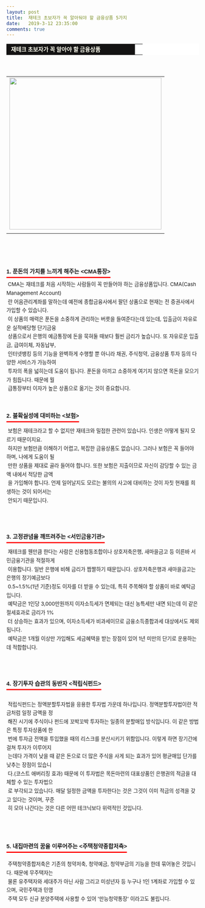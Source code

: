 ```yaml
---
layout: post
title:  재테크 초보자가 꼭 알아둬야 할 금융상품 5가지
date:   2019-3-12 23:35:00
comments: true
---
```



<div><table width="99%" bgcolor="#ffffff" cellspacing="1" cellpadding="2"><tbody><tr><td width="320" bgcolor="#141313" style-="border-bottom:#141313 1px solid; border-left:#141313 1px solid; border-top:#141313 1px solid; &#13;&#10;border-right:#141313 1px solid"><span style="color: rgb(0, 0, 0); font-family: 맑은 고딕, dotum, verdana; font-size: 11pt;"><strong><span syle="font-size:11pt"><font color="#fffff0">&nbsp;재테크 초보자가 꼭 알아야 할 금융상품</font></span></strong></span></td><td style="border-width: 0px 0px 1px; border-style: solid; border-color: rgb(255, 255, 255) rgb(255, 255, 255) rgb(20, 19, 19);"><span style="font-size: 11pt;"><font color="#000000">&nbsp;</font></span></td></tr></tbody></table><div style="line-height: 1.7;"><br><div><div><table width="100%"><tbody><tr><td align="middle"><div class="imageblock center" style="text-align: center; clear: both;"><span data-url="https://t1.daumcdn.net/cfile/tistory/163BDB0F4C4489B85A?download" data-lightbox="lightbox"><img width="397" height="500" style="height: auto; cursor: pointer; max-width: 100%;" alt="" src="https://t1.daumcdn.net/cfile/tistory/163BDB0F4C4489B85A" filename="alancleaver 사본.jpg" filemime="image/jpeg"></span></div></td></tr><tr><td align="middle">

 

 </td></tr></tbody></table></div><br><br><br><h3 style="font: bold 11pt/normal 맑은 고딕, Dotum, Sans-serif; margin: 0px; padding: 0px 0px 5px; border-bottom-color: rgb(255, 0, 0); border-bottom-width: 3px; border-bottom-style: solid; float: left; font-size-adjust: none; font-stretch: normal;">1. 푼돈의 가치를 느끼게 해주는 &lt;CMA통장&gt;</h3></div></div><br><br></div><div style="line-height: 1.7;"><span style="font-size: 10pt;">&nbsp;CMA는 재테크를 처음 시작하는 사람들이 꼭 만들어야 하는 금융상품입니다. CMA(Cash Management Account)<br> &nbsp;란 </span><span style="font-size: 10pt;">어음관리계좌를 말하는데 예전에 종합금융사에서 팔던 상품으로 현재는 전 증권사에서 가입할 수 </span><span style="font-size: 10pt;">있습니다. <br> &nbsp;이 상품의 매력은 푼돈을 소중하게 관리하는 버릇을 들여준다는데 있는데, 입출금</span><span style="font-size: 10pt;">이 자유로운 실적배당형 단기금융<br>&nbsp;상품으로서 은행의 예금통장에 돈을 묵혀둘 때보다 훨씬 금리가 </span><span style="font-size: 10pt;">높습니다. 또 자유로운 입출금, 급여이체, 자동납부, <br> &nbsp;인터넷뱅킹 등의 기능을 완벽하게 수행할 </span><span style="font-size: 10pt;">뿐 아니라 채권, 주식청약, 금융상품 투자 등의 다양한 서비스가 가능하여 <br>&nbsp;투자의 폭을 넓히는데 </span><span style="font-size: 10pt;">도움이 됩니다. 푼돈을 아끼고 소중하게 여기지 않으면 목돈을 모으기가 힘듭니다. 때문에 월<br>&nbsp;급</span><span style="font-size: 10pt;">통장부터 이자가 높은 상품으로 옮기는 것이 중요합니다.</span><br></div><div style="line-height: 1.7;"><br><br></div><div style="line-height: 1.7;"><h3 style="font: bold 11pt/normal 맑은 고딕, Dotum, Sans-serif; margin: 0px; padding: 0px 0px 5px; border-bottom-color: rgb(255, 0, 0); border-bottom-width: 3px; border-bottom-style: solid; float: left; font-size-adjust: none; font-stretch: normal;">2. 불확실성에 대비하는 &lt;보험&gt;</h3><br></div><div><br></div><div style="line-height: 1.7;"><span style="font-size: 10pt;">&nbsp;보험은 재테크라고 할 수 없지만 재테크와 밀접한 관련이 있습니다. 인생은 어떻게 될지 모르기 때</span><span style="font-size: 10pt;">문이지요. <br> &nbsp;하지만 보험만큼 이해하기 어렵고, 복잡한 금융상품도 없습니다. 그러나 보험은 꼭 들어</span><span style="font-size: 10pt;">야 하며, 나에게 도움이 될<br>&nbsp;만한 상품을 제대로 골라 들어야 합니다. 또한 보험은 지출이므로 자신이 </span><span style="font-size: 10pt;">감당할 수 있는 금액 내에서 적당한 금액<br>&nbsp;을 가입해야 합니다. 언제 일어날지도 모르는 불의의 사고</span><span style="font-size: 10pt;">에 대비하는 것이 자칫 현재를 희생하는 것이 되어서는 <br>&nbsp;안되기 때문입니다.</span><br></div><div style="line-height: 1.7;"><br></div><div style="line-height: 1.7;"><br><br><h3 style="font: bold 11pt/normal 맑은 고딕, Dotum, Sans-serif; margin: 0px; padding: 0px 0px 5px; border-bottom-color: rgb(255, 0, 0); border-bottom-width: 3px; border-bottom-style: solid; float: left; font-size-adjust: none; font-stretch: normal;">3. 고정관념을 깨뜨려주는 &lt;서민금융기관&gt;</h3><br></div><div><br></div><div style="line-height: 1.7;"><span style="font-size: 10pt;">&nbsp;재테크를 웬만큼 한다는 사람은 신용협동조합이나 상호저축은행, 새마을금고 등 이른바 서민금융기</span><span style="font-size: 10pt;">관을 적절하게 <br>&nbsp;이용합니다. 일반 은행에 비해 금리가 짭짤하기 때문입니다. 상호저축은행과 새마을</span><span style="font-size: 10pt;">금고는 은행의 정기예금보다&nbsp;<br> &nbsp;0.5~1.5%(1년 기준)정도 이자를 더 받을 수 있는데, 특히 주목해야 할 </span><span style="font-size: 10pt;">상품이 바로 예탁금입니다.</span><br><span style="font-size: 10pt;">&nbsp;예탁금은 1인당 3,000만원까지 이자소득세가 면제되는 대신 농특세만 내면 되는데 이 같은 절세효</span><span style="font-size: 10pt;">과로 금리가 1% <br> &nbsp;더 상승하는 효과가 있으며, 이자소득세가 비과세이므로 금융소득종합과세 대상에</span><span style="font-size: 10pt;">서도 제외됩니다. <br> &nbsp;예탁금은 1개월 이상만 가입해도 세금혜택을 받는 장점이 있어 1년 미만의 단기로 </span><span style="font-size: 10pt;">운용하는데 적합합니다.</span><br><br><br><br><h3 style="font: bold 11pt/normal 맑은 고딕, Dotum, Sans-serif; margin: 0px; padding: 0px 0px 5px; border-bottom-color: rgb(255, 0, 0); border-bottom-width: 3px; border-bottom-style: solid; float: left; font-size-adjust: none; font-stretch: normal;">4. 장기투자 습관의 동반자 &lt;적립식펀드&gt;</h3><br></div><div><br></div><div style="line-height: 1.7;"><p><span style="font-size: 10pt;">&nbsp;적립식펀드는 정액분할투자법을 응용한 투자법 가운데 하나입니다. 정액분할투자법이란 적금처럼 </span><span style="font-size: 10pt;">일정 금액을 정<br>&nbsp;해진 시기에 주식이나 펀드에 꼬박꼬박 투자하는 일종의 분할매입 방식입니다.&nbsp;</span><span style="font-size: 10pt;">이 같은 방법은 특정 투자상품에 한<br>&nbsp;번에 투자금 전액을 투입했을 때의 리스크를 분산시키기 위함</span><span style="font-size: 10pt;">입니다. 이렇게 하면 장기간에 걸쳐 투자가 이루어지<br>&nbsp;는데다 가격이 낮을 때 같은 돈으로 더 많은 </span><span style="font-size: 10pt;">주식을 사게 되는 효과가 있어 평균매입 단가를 낮추는 장점이 있습니<br>&nbsp;다.(코스트 애버리징 효과) </span><span style="font-size: 10pt;">때문에 이 투자법은 목돈마련의 대표상품인 은행권의 적금을 대체할 수 있는 투자법으<br>&nbsp;로 부각되고 </span><span style="font-size: 10pt;">있습니다. 매달 일정한 금액을 투자한다는 것은 그것이 이미 적금의 성격을 갖고 있다는 것이며, </span><span style="font-size: 10pt;">꾸준<br>&nbsp;히 모아 나간다는 것은 다른 어떤 테크닉보다 위력적인 것입니다.</span><br></p>
<p><br><br></p><h3 style="font: bold 11pt/normal 맑은 고딕, Dotum, Sans-serif; margin: 0px; padding: 0px 0px 5px; border-bottom-color: rgb(255, 0, 0); border-bottom-width: 3px; border-bottom-style: solid; float: left; font-size-adjust: none; font-stretch: normal;">5. 내집마련의 꿈을 이루어주는 &lt;주택청약종합저축&gt;</h3><br><br></div><div style="line-height: 1.7;"><span style="font-size: 10pt;">&nbsp;주택청약종합저축은 기존의 청약저축, 청약예금, 청약부금의 기능을 한데 묶어놓은 것입니다. </span><span style="font-size: 10pt;">때문에 무주택자는 <br>&nbsp;물론 유주택자와 세대주가 아닌 사람 그리고 미성년자 등 누구나 1인 1계좌로 </span><span style="font-size: 10pt;">가입할 수 있으며, 국민주택과 민영<br>&nbsp;주택 모두 신규 분양주택에 사용할 수 있어 '만능청약통장' 이라</span><span style="font-size: 10pt;">고도 불립니다.</span></div><p><br></p>